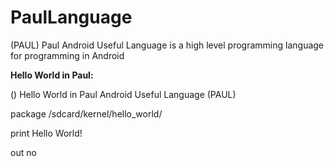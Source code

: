 # PaulLanguage
(PAUL) Paul Android Useful Language is a high level programming language for programming in Android

**Hello World in Paul:**

() Hello World in Paul Android Useful Language (PAUL)

package /sdcard/kernel/hello_world/

print Hello World!

out no
